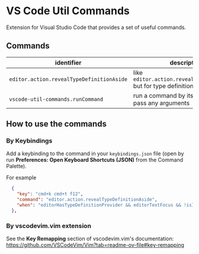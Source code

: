 # VS Code Util Commands

Extension for Visual Studio Code that provides a set of useful commands.

## Commands

| identifier                                | description                                                        |
| ----------------------------------------- | ------------------------------------------------------------------ |
| `editor.action.revealTypeDefinitionAside` | like `editor.action.revealDefinitionAside` but for type definition |
| `vscode-util-commands.runCommand`         | run a command by its identifier, won't pass any arguments          |

## How to use the commands

### By Keybindings

Add a keybinding to the command in your `keybindings.json` file (open by run **Preferences: Open Keyboard Shortcuts (JSON)** from the Command Palette).

For example

```json
  {
    "key": "cmd+k cmd+t f12",
    "command": "editor.action.revealTypeDefinitionAside",
    "when": "editorHasTypeDefinitionProvider && editorTextFocus && !isInEmbeddedEditor"
  },
```

### By vscodevim.vim extension

See the **Key Remapping** section of vscodevim.vim's documentation: https://github.com/VSCodeVim/Vim?tab=readme-ov-file#key-remapping
